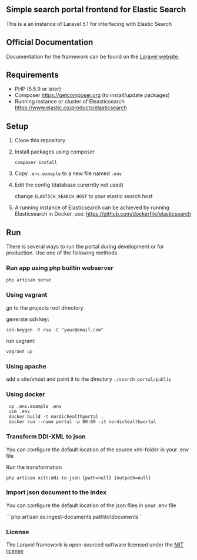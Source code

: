 ## Simple search portal frontend for Elastic Search

This is a an instance of Laravel 5.1 for interfacing with Elastic Search

## Official Documentation

Documentation for the framework can be found on the [Laravel website](http://laravel.com/docs).

## Requirements

* PHP (5.5.9 or later)
* Composer https://getcomposer.org (to install/update packages)
* Running instance or cluster of Eleasticsearch https://www.elastic.co/products/elasticsearch

## Setup

1. Clone this repository

2. Install packages using composer

   ```composer install```

3. Copy ```.env.exmaple``` to a new file named ```.env```

4. Edit the config (database curerntly not used)
    
    change ``ELASTICH_SEARCH_HOST`` to your elastic search host

5. A running instance of Elasticsearch can be achieved by running Elasticsearch in Docker, see:                 https://github.com/dockerfile/elasticsearch 

## Run

There is several ways to run the portal during development or for production. Use one of the following methods.

### Run app using php builtin webserver

```php artisan serve```

### Using vagrant
 go to the projects root directory
 
 generate ssh key:
 
 ```ssh-keygen -t rsa -C "your@email.com"```

 run vagrant:
 
 ```vagrant up```
 
### Using apache

 add a site/vhost and point it to the directory ```./search-portal/public``` 

### Using docker

```
 cp .env.example .env
 vim .env
 docker build -t nordichealthportal .
 docker run --name portal -p 80:80 -it nordichealthportal
```

### Transform DDI-XML to json
   
  You can configure the default location of the source xml-folder in your .env file

  Run the transformation

  ```php artisan xslt:ddi-to-json {path=null} {outpath=null}```
 
### Import json document to the index

  You can configure the default location of the json files in your .env file

```php artisan es:ingest-documents path\to\documents``

 
### License

The Laravel framework is open-sourced software licensed under the [MIT license](http://opensource.org/licenses/MIT)

